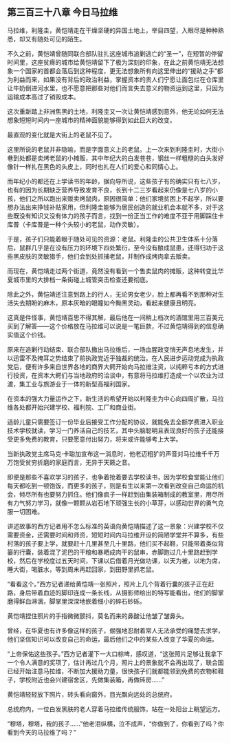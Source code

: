 ## 第三百三十八章 今日马拉维
马拉维，利隆圭，黄恺靖走在干燥坚硬的异国土地上，举目四望，入眼尽是种种熟悉，却又有随处可见的陌生。

不久之前，黄恺靖曾随同联合部队驻扎这座城市追剿逃亡的“圣一”，在短暂的停留时间里，这座贫瘠的城市给黄恺靖留下了极为深刻的印象，在此之前黄恺靖无法想象一个国家的首都会落后到这种程度，更无法想象所有向这里伸出的“援助之手”都为利益而来，如果没有背后的政治利益，掌握资本的贵人们宁愿让面包烂在仓库里让牛奶倒进河水里，也不愿意把那些对他们而言失去意义的物资运到这里，只因为运输成本高过了销毁成本。

这次重新踏上非洲焦黑的土地，利隆圭又一次让黄恺靖感到意外，他无论如何无法想象短短时间内一座城市的精神面貌能够得到如此巨大的改变。

最直观的变化就是大街上的老鼠不见了。

这里所说的老鼠并非隐喻，而是字面意义上的老鼠。上一次来到利隆圭时，大街小巷到处都是卖烤老鼠的小摊贩，其中年纪大的白发苍苍，钢丝一样粗糙的白头发好像针一样扎在黑色的头皮上，同时也扎在人们的爱心和同情心上。

而年纪小的都还在上学读书的年龄，据向导所说，这些孩子有的确实只有七八岁，也有的因为长期缺乏营养导致发育不良，长到十二三岁看起来仍像是七八岁的小孩，他们之所以跑出来贩卖烤鼠肉，原因很简单：他们家境贫困上不起学，所以要想办法出来挣钱补贴家用，但利隆圭能够为居民创造的就业机会本就不多，对于这些既没有知识又没有体力的孩子而言，找到一份正当工作的难度不亚于用脚踩住卡库普（卡库普是一种个头较小的老鼠，动作灵敏）。

于是，孩子们只能着眼于随处可见的资源：老鼠。利隆圭的公共卫生体系十分落后，鼠群几乎是在没有压力的环境下四处繁衍，至今没有酿成鼠患，还得归功于这些黑皮肤的灵敏猎手，他们会到处抓捕老鼠，并制作成烤肉拿去贩卖。

而现在，黄恺靖走过两个街道，竟然没有看到一个售卖鼠肉的摊贩，这种转变比华夏城市里的大排档一条街碰上城管突击检查还要彻底。

除此之外，黄恺靖还注意到路上的行人，无论男女老少，脸上都再看不到那种对生活失去期盼的麻木，原本灰暗的眼瞳如今黝黑灵动，看起来健康且明亮。

这真是件怪事，黄恺靖百思不得其解，最后他在一间稍上档次的酒馆里用三百美元买到了解答——这个价格放在马拉维可以说是一笔巨款，不过黄恺靖得到的信息确实值这个价钱。

原来在追剿行动结束、联合部队撤出马拉维后，一场血腥政变悄无声息地发生，并以迅雷不及掩耳之势结束了前执政党近乎独裁的统治。在人民进步运动党成为执政党后，便有许多来自世界各地的商界大鳄开始向马拉维注资，以纯粹亏本的方式进行投资，在资本大鳄们与当地政府的洽谈中，有意将马拉维打造成一个以农业为过渡，集工业与旅游业于一体的新型高福利国家。

在资本的强大力量运作之下，新生活的希望开始以利隆圭为中心向四周扩散，马拉维各处都开始兴建学校、福利院、工厂和商业街。

适龄儿童只需要签订一份毕业后接受工作分配的协议，就能免去全额学费进入职业技术学校就读，学习一门养活自己的技艺，其中头脑聪明且表现良好的孩子还能接受更多免费的教育，只要愿意付出努力，将来或许能够考上大学。

当新执政党主席马克·卡聪加宣布这一消息时，他老迈粗犷的声音对马拉维千千万万饱受贫穷折磨的家庭而言，无异于天籁之音。

即便是那些不喜欢学习的孩子，也争着抢着要去学校读书，因为学校食堂能让他们每天都吃到一顿饱饭，而更多的孩子，则是有生以来第一次看到改变自己命运的机会，倾尽所有也要努力抓住。他们像疯子一样赶到由集装箱制成的教室里，用尽所有力气努力学习，就像一颗颗从岩石地下顽强生长的小草芽，以感动世界的勇气克服一切困难。

讲述故事的西方记者用不怎么标准的英语向黄恺靖描述了这一景象：兴建学校不仅需要资金，还需要时间和师资，短短时间内马拉维开设的简陋学堂并不算多，有些村落的孩子要上学，就要赶十几里甚至几十里路，他们买不起鞋，只能带着类似背篓的行囊，装着混了泥巴的干粮和暴晒成肉干的鼠串，赤脚跑过几十里路赶到学校，然后在学校度过五天时间，下课以后借着月光做功课，以天为被，以地为席，睡大街，喝脏水，等到周末再赶回家，到田野里抓老鼠。

“看看这个。”西方记者递给黄恺靖一张照片，照片上几个背着行囊的孩子正在赶路，身后带着血迹的脚印连成一条长线，从摄影师给出的特写能看出，他们的脚掌磨得鲜血淋漓，脚掌里深深地嵌着细小的碎石砂砾。

黄恺靖捏住照片的手指微微颤抖，莫名而来的鼻酸让他皱了皱鼻头。

曾经，在华夏也有许多像这样的孩子，倔强地忍耐着常人无法承受的痛楚去求学，他们坚信知识可以改变自己的命运，最后他们之中的某些人改变了华夏的命运。

“上帝保佑这些孩子。”西方记者灌下一大口棕啤，感叹道，“这张照片足够让我拿下一个令人满意的奖项了，估计再过几个月，照片上的景象就不会再出现了，联合国已经开始注意马拉维，不断加大援助力量，很快孩子们就都能领到免费的衣物和鞋子，学校附近也会兴建宿舍区，先做集装箱，再做砖房……”

黄恺靖轻轻放下照片，转头看向窗外，目光飘向远处的总统府。

总统府内，一位白发黑肤的老人穿着马拉维传统服饰，站在一处阳台上眺望远方。

“穆塔，穆塔，我的孩子……”他老泪纵横，泣不成声，“你做到了，你看到了吗？你看到今天的马拉维了吗？”

